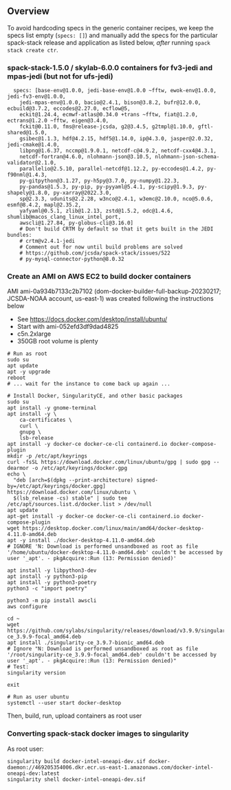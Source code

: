 ## Overview

To avoid hardcoding specs in the generic container recipes, we keep the specs list empty (`specs: []`) and manually add the specs for the particular spack-stack release and application as listed below, *after* running `spack stack create ctr`.

### spack-stack-1.5.0 / skylab-6.0.0 containers for fv3-jedi and mpas-jedi (but not for ufs-jedi)
```
  specs: [base-env@1.0.0, jedi-base-env@1.0.0 ~fftw, ewok-env@1.0.0, jedi-fv3-env@1.0.0,
    jedi-mpas-env@1.0.0, bacio@2.4.1, bison@3.8.2, bufr@12.0.0, ecbuild@3.7.2, eccodes@2.27.0, ecflow@5,
    eckit@1.24.4, ecmwf-atlas@0.34.0 +trans ~fftw, fiat@1.2.0, ectrans@1.2.0 ~fftw, eigen@3.4.0,
    fckit@0.11.0, fms@release-jcsda, g2@3.4.5, g2tmpl@1.10.0, gftl-shared@1.5.0,
    gsibec@1.1.3, hdf@4.2.15, hdf5@1.14.0, ip@4.3.0, jasper@2.0.32, jedi-cmake@1.4.0,
    libpng@1.6.37, nccmp@1.9.0.1, netcdf-c@4.9.2, netcdf-cxx4@4.3.1,
    netcdf-fortran@4.6.0, nlohmann-json@3.10.5, nlohmann-json-schema-validator@2.1.0,
    parallelio@2.5.10, parallel-netcdf@1.12.2, py-eccodes@1.4.2, py-f90nml@1.4.3,
    py-gitpython@3.1.27, py-h5py@3.7.0, py-numpy@1.22.3,
    py-pandas@1.5.3, py-pip, py-pyyaml@5.4.1, py-scipy@1.9.3, py-shapely@1.8.0, py-xarray@2022.3.0,
    sp@2.3.3, udunits@2.2.28, w3nco@2.4.1, w3emc@2.10.0, nco@5.0.6, esmf@8.4.2, mapl@2.35.2,
    yafyaml@0.5.1, zlib@1.2.13, zstd@1.5.2, odc@1.4.6, shumlib@macos_clang_linux_intel_port,
    awscli@1.27.84, py-globus-cli@3.16.0]
    # Don't build CRTM by default so that it gets built in the JEDI bundles:
    # crtm@v2.4.1-jedi
    # Comment out for now until build problems are solved
    # https://github.com/jcsda/spack-stack/issues/522
    # py-mysql-connector-python@8.0.32
```

### Create an AMI on AWS EC2 to build docker containers

AMI ami-0a934b7133c2b7102 (dom-docker-builder-full-backup-20230217; JCSDA-NOAA account, us-east-1) was created following the instructions below

- See https://docs.docker.com/desktop/install/ubuntu/
- Start with ami-052efd3df9dad4825
- c5n.2xlarge
- 350GB root volume is plenty
```
# Run as root
sudo su
apt update
apt -y upgrade
reboot
# ... wait for the instance to come back up again ...

# Install Docker, SingularityCE, and other basic packages
sudo su
apt install -y gnome-terminal
apt install -y \
    ca-certificates \
    curl \
    gnupg \
    lsb-release
apt install -y docker-ce docker-ce-cli containerd.io docker-compose-plugin
mkdir -p /etc/apt/keyrings
curl -fsSL https://download.docker.com/linux/ubuntu/gpg | sudo gpg --dearmor -o /etc/apt/keyrings/docker.gpg
echo \
  "deb [arch=$(dpkg --print-architecture) signed-by=/etc/apt/keyrings/docker.gpg] https://download.docker.com/linux/ubuntu \
  $(lsb_release -cs) stable" | sudo tee /etc/apt/sources.list.d/docker.list > /dev/null
apt update
apt-get install -y docker-ce docker-ce-cli containerd.io docker-compose-plugin
wget https://desktop.docker.com/linux/main/amd64/docker-desktop-4.11.0-amd64.deb
apt -y install ./docker-desktop-4.11.0-amd64.deb
# IGNORE 'N: Download is performed unsandboxed as root as file '/home/ubuntu/docker-desktop-4.11.0-amd64.deb' couldn't be accessed by user '_apt'. - pkgAcquire::Run (13: Permission denied)'

apt install -y libpython3-dev
apt install -y python3-pip
apt install -y python3-poetry
python3 -c "import poetry"

python3 -m pip install awscli
aws configure

cd ~
wget https://github.com/sylabs/singularity/releases/download/v3.9.9/singularity-ce_3.9.9-focal_amd64.deb
apt install ./singularity-ce_3.9.7-bionic_amd64.deb
# Ignore "N: Download is performed unsandboxed as root as file '/root/singularity-ce_3.9.9-focal_amd64.deb' couldn't be accessed by user '_apt'. - pkgAcquire::Run (13: Permission denied)"
# Test:
singularity version

exit

# Run as user ubuntu
systemctl --user start docker-desktop
```
Then, build, run, upload containers as root user

### Converting spack-stack docker images to singularity
As root user:
```
singularity build docker-intel-oneapi-dev.sif docker-daemon://469205354006.dkr.ecr.us-east-1.amazonaws.com/docker-intel-oneapi-dev:latest
singularity shell docker-intel-oneapi-dev.sif
```
